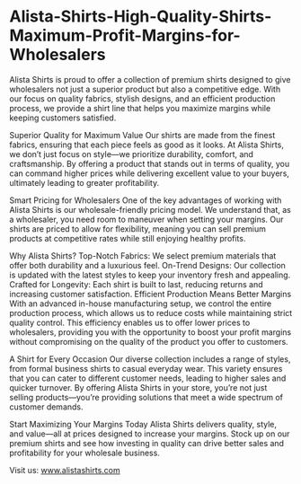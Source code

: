 # Alista-Shirts-High-Quality-Shirts-Maximum-Profit-Margins-for-Wholesalers
Alista Shirts is proud to offer a collection of premium shirts designed to give wholesalers not just a superior product but also a competitive edge. With our focus on quality fabrics, stylish designs, and an efficient production process, we provide a shirt line that helps you maximize margins while keeping customers satisfied.

Superior Quality for Maximum Value
Our shirts are made from the finest fabrics, ensuring that each piece feels as good as it looks. At Alista Shirts, we don’t just focus on style—we prioritize durability, comfort, and craftsmanship. By offering a product that stands out in terms of quality, you can command higher prices while delivering excellent value to your buyers, ultimately leading to greater profitability.

Smart Pricing for Wholesalers
One of the key advantages of working with Alista Shirts is our wholesale-friendly pricing model. We understand that, as a wholesaler, you need room to maneuver when setting your margins. Our shirts are priced to allow for flexibility, meaning you can sell premium products at competitive rates while still enjoying healthy profits.

Why Alista Shirts?
Top-Notch Fabrics: We select premium materials that offer both durability and a luxurious feel.
On-Trend Designs: Our collection is updated with the latest styles to keep your inventory fresh and appealing.
Crafted for Longevity: Each shirt is built to last, reducing returns and increasing customer satisfaction.
Efficient Production Means Better Margins
With an advanced in-house manufacturing setup, we control the entire production process, which allows us to reduce costs while maintaining strict quality control. This efficiency enables us to offer lower prices to wholesalers, providing you with the opportunity to boost your profit margins without compromising on the quality of the product you offer to customers.

A Shirt for Every Occasion
Our diverse collection includes a range of styles, from formal business shirts to casual everyday wear. This variety ensures that you can cater to different customer needs, leading to higher sales and quicker turnover. By offering Alista Shirts in your store, you’re not just selling products—you’re providing solutions that meet a wide spectrum of customer demands.

Start Maximizing Your Margins Today
Alista Shirts delivers quality, style, and value—all at prices designed to increase your margins. Stock up on our premium shirts and see how investing in quality can drive better sales and profitability for your wholesale business.

Visit us: www.alistashirts.com
